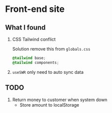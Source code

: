 # Front-end site

## What I found

1. CSS Tailwind conflict

    Solution remove this from `globals.css`

    ```css
    @tailwind base;
    @tailwind components;
    ```

2. `useSWR` only need to auto sync data

## TODO

1. Return money to customer when system down
   - Store amount to localStorage
